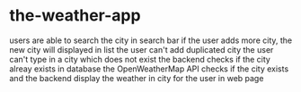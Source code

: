# the-weather-app
users are able to search the city in search bar
  if the user adds more city, the new city will displayed in list
  the user can't add duplicated city
  the user can't type in a city which does not exist
the backend checks  if the city alreay exists in database
  the OpenWeatherMap API checks if the city exists
  and the backend display the weather in city for the user in web page


